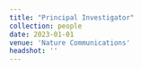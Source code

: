 ```yaml
---
title: "Principal Investigator"
collection: people
date: 2023-01-01
venue: 'Nature Communications'
headshot: ''
---
```

